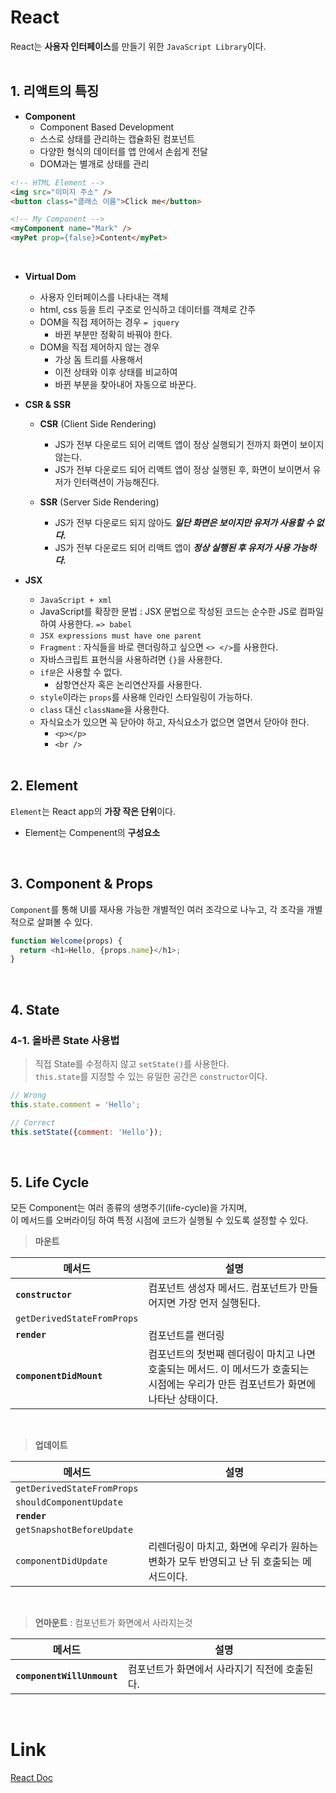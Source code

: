 # React
React는 **사용자 인터페이스**를 만들기 위한 `JavaScript Library`이다.  
<br/>

## 1. 리액트의 특징
* **Component** 
  + Component Based Development
  + 스스로 상태를 관리하는 캡슐화된 컴포넌트
  + 다양한 형식의 데이터를 앱 안에서 손쉽게 전달
  + DOM과는 별개로 상태를 관리

```html
<!-- HTML Element -->
<img src="이미지 주소" />
<button class="클래스 이름">Click me</button>

<!-- My Component -->
<myComponent name="Mark" />
<myPet prop={false}>Content</myPet>
```
<br/>

* **Virtual Dom**
  + 사용자 인터페이스를 나타내는 객체
  + html, css 등을 트리 구조로 인식하고 데이터를 객체로 간주
  + DOM을 직접 제어하는 경우 `= jquery`
    - 바뀐 부분만 정확히 바꿔야 한다.
  + DOM을 직접 제어하지 않는 경우
    - 가상 돔 트리를 사용해서
    - 이전 상태와 이후 상태를 비교하여
    - 바뀐 부분을 찾아내어 자동으로 바꾼다.

* **CSR & SSR**
  + **CSR** (Client Side Rendering)
    - JS가 전부 다운로드 되어 리액트 앱이 정상 실행되기 전까지 화면이 보이지 않는다.
    - JS가 전부 다운로드 되어 리액트 앱이 정상 실행된 후, 화면이 보이면서 유저가 인터랙션이 가능해진다.

  + **SSR** (Server Side Rendering)
    - JS가 전부 다운로드 되지 않아도 ***일단 화면은 보이지만 유저가 사용할 수 없다.***
    - JS가 전부 다운로드 되어 리액트 앱이 ***정상 실행된 후 유저가 사용 가능하다.***

* **JSX**
  + `JavaScript + xml`
  +  JavaScript를 확장한 문법 : JSX 문법으로 작성된 코드는 순수한 JS로 컴파일 하여 사용한다. `=> babel`
  + `JSX expressions must have one parent`
  + `Fragment` : 자식들을 바로 랜더링하고 싶으면 `<> </>`를 사용한다.
  + 자바스크립트 표현식을 사용하려면 `{}`을 사용한다.
  + `if문`은 사용할 수 없다.
    - 삼항연산자 혹은 논리연산자를 사용한다.
  + `style`이라는 `props`를 사용해 인라인 스타일링이 가능하다.
  + `class` 대신 `className`을 사용한다.
  + 자식요소가 있으면 꼭 닫아야 하고, 자식요소가 없으면 열면서 닫아야 한다.
    - `<p></p>`
    - `<br />` 
<br/><br/>

## 2. Element
`Element`는 React app의 **가장 작은 단위**이다.
* Element는 Compenent의 **구성요소**


<br/>

## 3. Component & Props
`Component`를 통해 UI를 재사용 가능한 개별적인 여러 조각으로 나누고, 각 조각을 개별적으로 살펴볼 수 있다.

```javascript
function Welcome(props) {
  return <h1>Hello, {props.name}</h1>;
}
```
<br/>

## 4. State
### 4-1. 올바른 State 사용법
> 직접 State를 수정하지 않고 `setState()`를 사용한다.  
> `this.state`를 지정할 수 있는 유일한 공간은 `constructor`이다.
```javascript
// Wrong
this.state.comment = 'Hello';

// Correct
this.setState({comment: 'Hello'});
```

<br/>

## 5. Life Cycle
모든 Component는 여러 종류의 생명주기(life-cycle)을 가지며,  
이 메서드를 오버라이딩 하여 특정 시점에 코드가 실행될 수 있도록 설정할 수 있다.  

> **마운트**

메서드 | 설명
|---|---|
**`constructor`**               | 컴포넌트 생성자 메서드. 컴포넌트가 만들어지면 가장 먼저 실행된다.
`getDerivedStateFromProps`      |
**`render`**                    | 컴포넌트를 랜더링
**`componentDidMount`**         | 컴포넌트의 첫번째 렌더링이 마치고 나면 호출되는 메서드. 이 메서드가 호출되는 시점에는 우리가 만든 컴포넌트가 화면에 나타난 상태이다.

<br/>

> **업데이트**

메서드 | 설명
|---|---|
`getDerivedStateFromProps`  |
`shouldComponentUpdate`     |
**`render`**                |
`getSnapshotBeforeUpdate`   |
`componentDidUpdate`        | 리렌더링이 마치고, 화면에 우리가 원하는 변화가 모두 반영되고 난 뒤 호출되는 메서드이다.

<br/>

> **언마운트** : 컴포넌트가 화면에서 사라지는것

메서드 | 설명
|---|---|
**`componentWillUnmount`**      | 컴포넌트가 화면에서 사라지기 직전에 호출된다.

<br/>

# Link
[React Doc](https://ko.reactjs.org/)